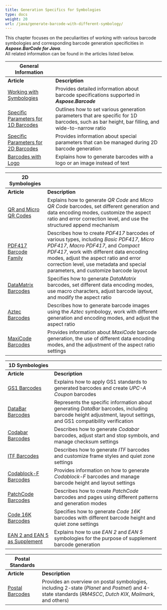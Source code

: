 ```yaml
---
title: Generation Specifics for Symbologies
type: docs
weight: 20
url: /java/generate-barcode-with-different-symbology/
---
```

This chapter focuses on the peculiarities of working with various barcode symbologies and corresponding barcode generation specificities in ***Aspose.BarCode for Java***.  
All related information can be found in the articles listed below.
  
|General Information| |   
|---|---|
|**Article**|**Description**|
|[Working with Symbologies](/barcode/java/symbologies-for-barcodes/)|Provides detailed information about barcode specifications supported in ***Aspose.Barcode***|
|[Specific Parameters for 1D Barcodes](/barcode/java/managing-different-barcode-settings/)|Outlines how to set various generation parameters that are specific for 1D barcodes, such as bar height, bar filling, and wide-to-narrow ratio|
|[Specific Parameters for 2D Barcodes](/barcode/java/managing-2d-barcodes/)|Provides information about special parameters that can be managed during 2D barcode generation|
|[Barcodes with Logo](/barcode/java/barcode-with-image-in-place-of-codetext/)|Explains how to generate barcodes with a logo or an image instead of text|
  
|2D Symbologies| |   
|---|---|
|**Article**|**Description**|
|[QR and Micro QR Codes](/barcode/java/qr-and-micro-qr-barcode/)|Explains how to generate *QR Code* and *Micro QR Code* barcodes, set different generation and data encoding modes, customize the aspect ratio and error correction level, and use the structured append mechanism|
|[PDF417 Barcode Family](/barcode/java/pdf417-and-macropdf417-barcode/)|Describes how to create *PDF417* barcodes of various types, including *Basic PDF417*, *Micro PDF417*, *Macro PDF417*, and *Compact PDF417*, work with different data encoding modes, adjust the aspect ratio and error correction level, use metadata and special parameters, and customize barcode layout|
|[DataMatrix Barcodes](/barcode/java/datamatrix-barcode)|Specifies how to generate *DataMatrix* barcodes, set different data encoding modes, use macro characters, adjust barcode layout, and modify the aspect ratio|
|[Aztec Barcodes](/barcode/java/aztec-barcode/)|Describes how to generate barcode images using the *Aztec* symbology, work with different generation and encoding modes, and adjust the aspect ratio|
|[MaxiCode Barcodes](/barcode/java/maxicode-barcodes/)|Provides information about *MaxiCode* barcode generation, the use of different data encoding modes, and the adjustment of the aspect ratio settings|
  
|1D Symbologies| |
|---|---|
|**Article**|**Description**|  
|[GS1 Barcodes](/barcode/java//)|Explains how to apply GS1 standards to generated barcodes and create *UPC-A Coupon* barcodes|
|[DataBar Barcodes](/barcode/java/databar-barcodes/)|Represents the specific information about generating *DataBar* barcodes, including barcode height adjustment, layout settings, and GS1 compatibility verification|
|[Codabar Barcodes](/barcode/java/codabar-barcodes/)|Describes how to generate *Codabar* barcodes, adjust start and stop symbols, and manage checksum settings|
|[ITF Barcodes](/barcode/java/itf-barcodes/)|Describes how to generate *ITF* barcodes and customize frame styles and quiet zone settings|
|[Codablock-F Barcodes](/barcode/java/codablockf-barcodes/)|Provides information on how to generate *Codablock-F* barcodes and manage barcode height and layout settings|
|[PatchCode Barcodes](/barcode/java/how-to-generate-a-patch-code/)|Describes how to create *PatchCode* barcodes and pages using different patterns and generation modes|
|[Code 16K Barcodes](/barcode/java/code16k-barcodes/)|Specifies how to generate *Code 16K* barcodes with different barcode height and quiet zone settings|
|[EAN 2 and EAN 5 as Supplement](/barcode/java/ean2-and-ean5-as-supplement/)|Explains how to use *EAN 2* and *EAN 5* symbologies for the purpose of supplement barcode generation|

|Postal Standards| |
|---|---|
|**Article**|**Description**|  
|[Postal Barcodes](/barcode/java/postal-barcodes/)|Provides an overview on postal symbologies, including 2-state (*Planet* and *Postnet*) and 4-state standards (*RM4SCC*, *Dutch KIX*, *Mailmark*, and others)|